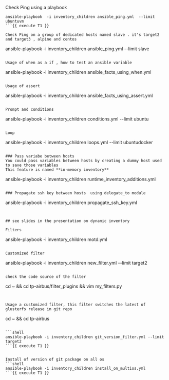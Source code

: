 Check Ping using a playbook
```
ansible-playbook  -i inventory_children ansible_ping.yml  --limit ubuntuvm
```{{ execute T1 }}

Check Ping on a group of dedicated hosts named slave . it's target2 and target3 , alpine and centos 

```
ansible-playbook  -i inventory_children ansible_ping.yml  --limit slave
```{{ execute T1 }}

Usage of when as a if , how to test an ansible variable
```
ansible-playbook -i inventory_children ansible_facts_using_when.yml
```{{ execute T1 }}

Usage of assert 
```
ansible-playbook -i inventory_children ansible_facts_using_assert.yml
```{{ execute T1 }}

Prompt and conditions
```
ansible-playbook -i inventory_children conditions.yml --limit ubuntu
```{{ execute T1 }}

Loop
```
ansible-playbook -i inventory_children loops.yml --limit ubuntudocker
```{{ execute T1 }}

### Pass variabe between hosts
You could pass variables between hosts by creating a dummy host used to save those variables 
This feature is named **in-memory inventory**
```
ansible-playbook -i inventory_children runtime_inventory_additions.yml
```{{ execute T1 }}

### Propagate ssh key between hosts  using delegate_to module 

```
ansible-playbook -i inventory_children propagate_ssh_key.yml
```{{ execute T1 }}


## see slides in the presentation on dynamic inventory 

Filters
```
ansible-playbook -i inventory_children motd.yml
```{{ execute T1 }}

Customized filter 
```
ansible-playbook -i inventory_children new_filter.yml --limit target2 
```{{ execute T1 }}

check the code source of the filter
```
cd ~ && cd tp-airbus/filter_plugins && vim my_filters.py
```{{ execute T1 }}


Usage a customized filter, this filter switches the latest of glusterfs release in git repo   
```
cd ~ && cd tp-airbus
```{{ execute T1 }}

```shell
ansible-playbook -i inventory_children git_version_filter.yml --limit target2
```{{ execute T1 }}


Install of version of git package on all os 
```shell
ansible-playbook -i inventory_children install_on_multios.yml
```{{ execute T1 }}


